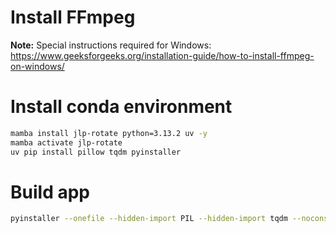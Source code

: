 # Install FFmpeg 
**Note:** Special instructions required for Windows:
https://www.geeksforgeeks.org/installation-guide/how-to-install-ffmpeg-on-windows/ 

# Install conda environment
```sh
mamba install jlp-rotate python=3.13.2 uv -y
mamba activate jlp-rotate
uv pip install pillow tqdm pyinstaller
```

# Build app
```sh
pyinstaller --onefile --hidden-import PIL --hidden-import tqdm --noconsole --clean jlp-rotate.py
```